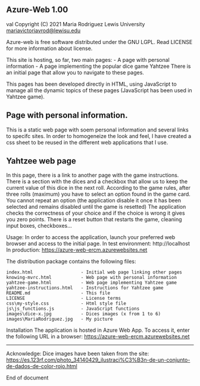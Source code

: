 
Azure-Web 1.00
---------------

val Copyright (C) 2021
Maria Rodriguez
Lewis University
mariavictoriavrod@lewisu.edu

Azure-web is free software distributed under the GNU LGPL. 
Read LICENSE for more information about license.


This site is hosting, so far, two main pages:
	- A page with personal information
	- A page implementing the popular dice game Yahtzee
There is an initial page that allow you to navigate to these pages.

This pages has been developed directly in HTML, using JavaScript to manage
all the dynamic topics of these pages (JavaScript has been used in Yahtzee game).

Page with personal information.
-------------------------------
This is a static web page with soem personal information and several links to
specifc sites.
In order to homogeneize the look and feel, I have created a css sheet to be
reused in the different web applications that I use.

Yahtzee web page
----------------
In this page, there is a link to another page with the game instructions.
There is a section with the dices and a checkbox that allow us to keep the current value
of this dice in the next roll.
According to the game rules, after three rolls (maximum) you have to select an option
found in the game card.
You cannot repeat an option (the application disable it once it has been selected and remains
disabled until the game is resetted)
The application checks the correctness of your choice and if the choice is wrong
it gives you zero points.
There is a reset button that restarts the game, cleaning input boxes, checkboxes...
	
Usage:
	In order to access the application, launch your preferred web browser and access to the
	initial page. 
	In test environment: http://localhost
	In production: https://azure-web-ercm.azurewebsites.net	

The distribution package contains the following files:

	index.html					- Initial web page linking other pages
	knowing-mvrc.html			- Web page with personal information
	yahtzee-game.html			- Web page implementing Yahtzee game
	yahtzee-instructions.html	- Instructions for Yahtzee game
	README.md					- This file
	LICENSE						- License terms
	css\my-style.css			- Html style file
	js\js_functions.js			- JavaScript functions
	images\dice-x.jpg			- Dices images (x from 1 to 6)
	images\MariaRodriguez.jpg	- My picture
	
Installation
	The application is hosted in Azure Web App. To access it, enter the following URL in a browser:
	https://azure-web-ercm.azurewebsites.net
			
---
Acknowledge:
Dice images have been taken from the site:
https://es.123rf.com/photo_34140429_ilustraci%C3%B3n-de-un-conjunto-de-dados-de-color-rojo.html


End of document
